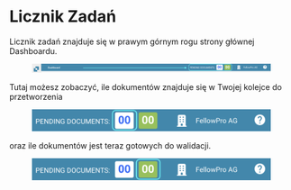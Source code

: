 # Licznik Zadań

Licznik zadań znajduje się w prawym górnym rogu strony głównej Dashboardu.

<figure><img src="../../.gitbook/assets/task-counter1.png" alt=""><figcaption></figcaption></figure>

Tutaj możesz zobaczyć, ile dokumentów znajduje się w Twojej kolejce do przetworzenia

<figure><img src="../../.gitbook/assets/task-counter2.png" alt="" width="563"><figcaption></figcaption></figure>

oraz ile dokumentów jest teraz gotowych do walidacji.

<figure><img src="../../.gitbook/assets/task-counter3.png" alt="" width="563"><figcaption></figcaption></figure>
